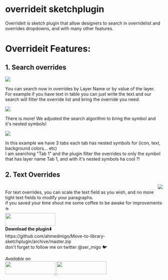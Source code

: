 # overrideit sketchplugin

Overrideit is sketch plugin that allow designers to search in overridelist and overrides dropdowns, and with many other features.

<h1> Overrideit Features:</h1>
<h2> 1. Search overrides </h2>
<img align="center" src="https://github.com/ahmedmigo/overrideit-sketchplugin/blob/master/imgs/overrides.png?raw=true">
</br>
<p>
You can search now in overrides by Layer Name or by value of the layer. </br>
For example if you have text in table you can just write the text and our search will filter the override list and bring the override you need.
</p>
<img align="center" src="https://github.com/ahmedmigo/overrideit-sketchplugin/blob/master/imgs/Search.png?raw=true">
</br>
<p>
There is more!
We adjusted the search algorithm to bring the symbol and it's nested symbols!
</p>
<img align="center" src="https://github.com/ahmedmigo/overrideit-sketchplugin/blob/master/imgs/symbolsearch.gif?raw=true">
</br>
<p>
In this example we have 3 tabs each tab has nested symbols for (icon, text, background colors… etc) </br>
I am searching "Tab 1" and the plugin filter the overrides to only the symbol that has layer name Tab 1, and with it's nested symbols ha cool ?!
</p>
<h2> 2. Text Overrides </h2>
<img align="right" src="https://github.com/ahmedmigo/overrideit-sketchplugin/blob/master/imgs/paragraph.png?raw=true">
</br>
For text overrides, you can scale the text field as you wish, and no more tight text fields to modify your paragraphs.

<br>
if you saved your time shout me some coffee to be awake for improvements ☕️
<br>
<a href="https://www.paypal.me/genaidy">
<img width="160" height="41" src="https://raw.githubusercontent.com/DWilliames/PDF-export-sketch-plugin/master/images/paypal-badge.png">
</br>
</a>
<b>Download the plugin⬇️ </b></br> https://github.com/ahmedmigo/Move-to-library-sketchplugin/archive/master.zip
</br>
don't forget to follow me on twitter @ser_migo 🐦
</p>

<i>
Available on
</i>
<br>
<a href="https://www.sketchpacks.com/ahmedmigo/Move-to-library-sketchplugin?utm_source=desktop&utm_medium=feed&utm_campaign=0.6.2&utm_term=">
<img width="160" height="41" src="https://camo.githubusercontent.com/714a058cc16680db4895e3974a357f210a3f8da8/687474703a2f2f736b657463687061636b732d636f6d2e73332e616d617a6f6e6177732e636f6d2f6173736574732f6261646765732f736b657463687061636b732d62616467652d696e7374616c6c2e706e67">
</a>
<a href="http://bit.ly/SketchRunnerWebsite">
     <img  width="160" height="41" src="http://bit.ly/RunnerBadgeBlue">
</a>
